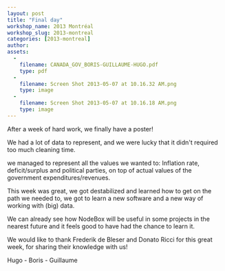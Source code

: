 ```yaml
---
layout: post
title: "Final day"
workshop_name: 2013 Montréal
workshop_slug: 2013-montreal
categories: [2013-montreal]
author:  
assets:
  -
    filename: CANADA_GOV_BORIS-GUILLAUME-HUGO.pdf
    type: pdf
  -
    filename: Screen Shot 2013-05-07 at 10.16.32 AM.png
    type: image
  -
    filename: Screen Shot 2013-05-07 at 10.16.18 AM.png
    type: image
---
```

After a week of hard work, we finally have a poster!

We had a lot of data to represent, and we were lucky that it didn't required too much cleaning time. 

we managed to represent all the values we wanted to: Inflation rate, deficit/surplus and political parties, on top of actual values of the government expenditures/revenues.

This week was great, we got destabilized and learned how to get on the path we needed to, we got to learn a new software and a new way of working with (big) data.

We can already see how NodeBox will be useful in some projects in the nearest future and it feels good to have had the chance to learn it.

We would like to thank Frederik de Bleser and Donato Ricci for this great week, for sharing their knowledge with us!

Hugo - Boris - Guillaume
